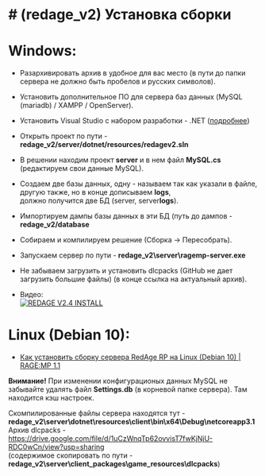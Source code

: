 # # (redage_v2) Установка сборки  

# Windows:  
* Разархивировать архив в удобное для вас место (в пути до папки сервера не должно быть пробелов и русских символов).
* Установить дополнительное ПО для сервера баз данных (MySQL (mariadb) / XAMPP / OpenServer).
* Установить Visual Studio с набором разработки - .NET ([подробнее](https://ragemp.pro/threads/s-nastrojka-robochej-sredy-dlja-razrabotki-pod-ragemp.739/))
* Открыть проект по пути - **redage_v2/server/dotnet/resources/redagev2.sln**
* В решении находим проект **server** и в нем файл **MySQL.cs** (редактируем свои данные MySQL).
* Создаем две базы данных, одну - называем так как указали в файле, другую также, но в конце дописываем **logs**,  
должно получится две БД (server, server**logs**).
* Импортируем дампы базы данных в эти БД (путь до дампов - **redage_v2/database**
* Собираем и компилируем решение (Сборка -> Пересобрать).
* Запускаем сервер по пути - **redage_v2\server\ragemp-server.exe**
* Не забываем загрузить и установить dlcpacks (GitHub не дает загрузить большие файлы) (в конце ссылка на актуальный архив).

* Видео:  
[![REDAGE V2.4 INSTALL](https://img.youtube.com/vi/RPsyAkdOMvg/0.jpg)](https://www.youtube.com/watch?v=RPsyAkdOMvg)

# Linux (Debian 10): 
* [Как установить сборку сервера RedAge RP на Linux (Debian 10) | RAGE:MP 1.1](https://ragemp.pro/threads/kak-ustanovit-sborku-servera-redage-rp-na-linux-debian-10-rage-mp-1-1.1225/)

**Внимание!** При изменении конфигурационых данных MySQL не забывайте удалять файл **Settings.db** (в корневой папке сервера). Там находится кэш настроек. 

Скомпилированные файлы сервера находятся тут - **redage_v2\server\dotnet\resources\client\bin\x64\Debug\netcoreapp3.1**  
Архив dlcpacks - https://drive.google.com/file/d/1uCzWnqTp62ovvisT7fwKjNjU-RDC0wCn/view?usp=sharing  
(содержимое скопировать по пути - **redage_v2\server\client_packages\game_resources\dlcpacks**)
